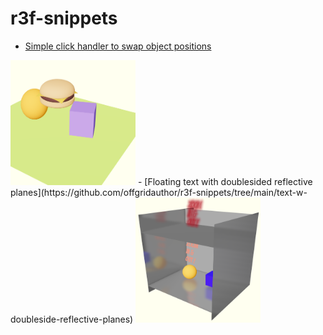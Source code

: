 # r3f-snippets

- [Simple click handler to swap object positions](https://github.com/offgridauthor/r3f-snippets/tree/main/clickHandlerSwapPositions)
<img src="1.png" width="200" height="200">
- [Floating text with doublesided reflective planes](https://github.com/offgridauthor/r3f-snippets/tree/main/text-w-doubleside-reflective-planes)
<img src="2.png" width="200" height="200">